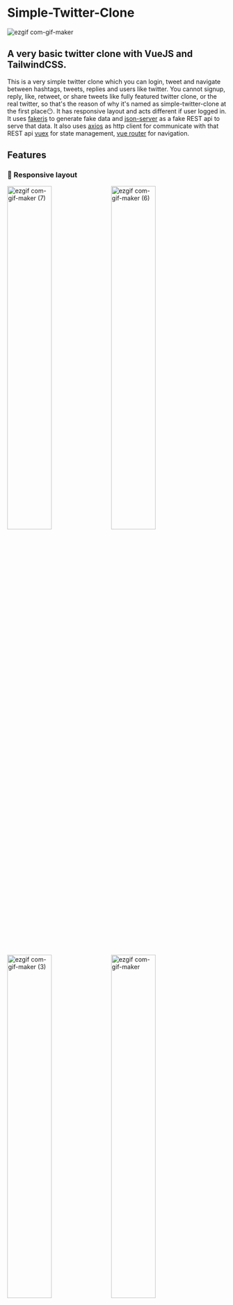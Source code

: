 # Simple-Twitter-Clone

![ezgif com-gif-maker](https://user-images.githubusercontent.com/26392038/127730836-c90309a1-2dc9-487f-bf6e-3a1c7b8baeca.gif)


## A very basic twitter clone with VueJS and TailwindCSS.

This is a very simple twitter clone which you can login, tweet and navigate between hashtags, tweets, replies and users like twitter. You cannot signup, reply, like, retweet, or share tweets like fully featured twitter clone, or the real twitter, so that's the reason of why it's named as simple-twitter-clone at the first place😶. It has responsive layout and acts different if user logged in. It uses [fakerjs](github.com/Marak/Faker.js) to generate fake data and [json-server](https://github.com/typicode/json-server) as a fake REST api to serve that data. It also uses [axios](https://github.com/axios/axios) as http client for communicate with that REST api [vuex](https://vuex.vuejs.org/) for state management, [vue router](https://router.vuejs.org/) for navigation.  

## Features 
### 📱 Responsive layout

<p  float="left">
<img alt="ezgif com-gif-maker (7)" src="https://user-images.githubusercontent.com/26392038/127731798-de82e5bc-fe62-4751-83a6-4f1dccddfb66.gif" width="45%">
&nbsp
<img alt="ezgif com-gif-maker (6)" src="https://user-images.githubusercontent.com/26392038/127732868-4b7eba02-793c-43f7-abf2-f047d9d69718.gif" width="45%">
</p>
<p  float="left">
<img alt="ezgif com-gif-maker (3)" src="https://user-images.githubusercontent.com/26392038/127732326-78de1270-d3c6-4eb6-9fc7-d14de260e4d6.gif" width="45%">
&nbsp
<img alt="ezgif com-gif-maker" src="https://user-images.githubusercontent.com/26392038/127732929-1fa519f3-e289-4925-baba-82aab3b5fc63.gif" width="45%">
</p>

### 🤓 A little bit unrealistic login mechanism.

To be able to simulate login mechanism without using auth libraries, plain text username and password is hardcoded to db. Since it doesn't have a real login mechanism if the username and password which is provided by user matches with the ones at db, it returns a user object instead of auth tokens. So it doesn't have a real login mechanism. To be able to login, you can use "Admin" as username and "123456" as password. 

![ezgif com-gif-maker (4)](https://user-images.githubusercontent.com/26392038/127732831-13b17959-e767-4b2e-b6c1-af78eae20457.gif)

![ezgif com-gif-maker (8)](https://user-images.githubusercontent.com/26392038/127731830-70169814-2473-40c0-b542-1147c7f87402.gif)


### 👌 Realistic navigation 

![ezgif com-gif-maker](https://user-images.githubusercontent.com/26392038/127732929-1fa519f3-e289-4925-baba-82aab3b5fc63.gif)


### 👮‍♀️ Route guard/ Navigation guard & Redirects

![ezgif com-gif-maker (3)](https://user-images.githubusercontent.com/26392038/127732689-11013683-2bf5-44a9-a670-bdc8a5823ef2.gif)

![ezgif com-gif-maker (2)](https://user-images.githubusercontent.com/26392038/127732485-803928a4-9f8a-4579-8111-9cea35cb4322.gif)


### 📦 Localstorage, fake REST api and Consuming REST api

![ezgif com-gif-maker (5)](https://user-images.githubusercontent.com/26392038/127733121-f1c9c944-783d-4421-8f88-e00bdfc606d1.gif)


## Installation & Usage
To install dependencies
```
npm install 
```
To generate mock data and serve it over via localhost:3000 with json-server
```
npm run generate 
```
For front end stuff run
```
npm run serve
```
from new terminal then navigate localhost:8080 from your browser's adressbar
